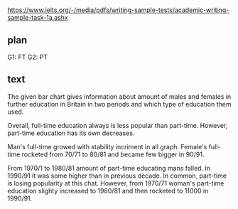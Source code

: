 #

<https://www.ielts.org/-/media/pdfs/writing-sample-tests/academic-writing-sample-task-1a.ashx>

## plan

G1: FT
G2: PT

## text

The given bar chart gives information about amount of males and females in further education in Britain in two periods and which type of education them used.

Overall, full-time education always is less popular than part-time. However, part-time education has its own decreases.

Man's full-time growed with stability incriment in all graph. Female's full-time rocketed from 70/71 to 80/81 and became few bigger in 90/91.

From 1970/1 to 1980/81 amount of part-time educating mans falled. In 1990/91 it was some higher than in previous decade. In common, part-time is losing popularity at this chat. However, from 1970/71 woman's part-time education slighty increased to 1980/81 and then rocketed to 11000 in 1990/91.
